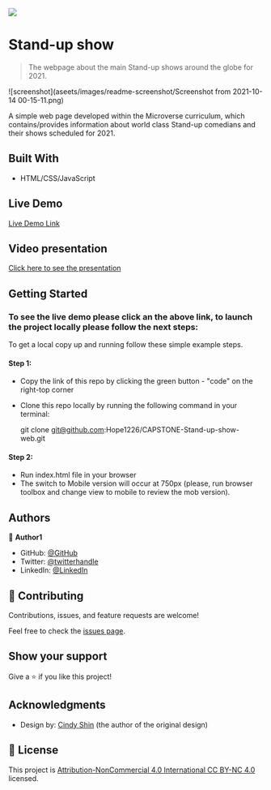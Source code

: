 ![](https://img.shields.io/badge/Microverse-blueviolet)

# Stand-up show 

> The webpage about the main Stand-up shows around the globe for 2021.

![screenshot](aseets/images/readme-screenshot/Screenshot from 2021-10-14 00-15-11.png)

A simple web page developed within the Microverse curriculum, which contains/provides information about world class Stand-up comedians and their shows scheduled for 2021.

## Built With

- HTML/CSS/JavaScript

## Live Demo

[Live Demo Link](https://hope1226.github.io/CAPSTONE-Stand-up-show-web/)

## Video presentation

[Click here to see the presentation](https://www.loom.com/share/81a655b5649b48f2a9c4bc92315697bf)


## Getting Started

### To see the live demo please click an the above link, to launch the project locally please follow the next steps:

To get a local copy up and running follow these simple example steps.

#### Step 1:
- Copy the link of this repo by clicking the green button - "code" on the right-top corner
- Clone this repo locally by running the following command in your terminal:

  git clone git@github.com:Hope1226/CAPSTONE-Stand-up-show-web.git

#### Step 2:
- Run index.html file in your browser
- The switch to Mobile version will occur at 750px (please, run browser toolbox and change view to mobile to review the mob version).


## Authors

👤 **Author1**

- GitHub: [@GitHub](https://github.com/githubhandle)
- Twitter: [@twitterhandle](https://twitter.com/twitterhandle)
- LinkedIn: [@LinkedIn](linkedin.com/in/umidjon-ustabaev-03b92b11a)


## 🤝 Contributing

Contributions, issues, and feature requests are welcome!

Feel free to check the [issues page](../../issues/).

## Show your support

Give a ⭐️ if you like this project!

## Acknowledgments

- Design by: [Cindy Shin](https://www.behance.net/adagio07) (the author of the original design)


## 📝 License

This project is [Attribution-NonCommercial 4.0 International CC BY-NC 4.0](https://creativecommons.org/licenses/by-nc/4.0/) licensed.